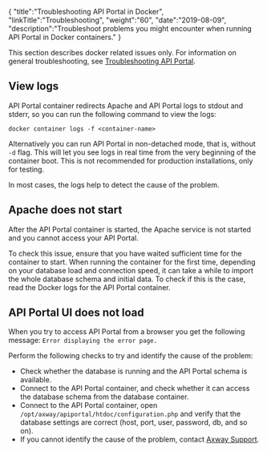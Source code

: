 {
  "title":"Troubleshooting API Portal in Docker",
  "linkTitle":"Troubleshooting",
  "weight":"60",
  "date":"2019-08-09",
  "description":"Troubleshoot problems you might encounter when running API Portal in Docker containers."
}

This section describes docker related issues only. For information on general troubleshooting, see [Troubleshooting API Portal](/docs/apim_administration/apiportal_admin/troubleshooting/).

## View logs

API Portal container redirects Apache and API Portal logs to stdout and stderr, so you can run the following command to view the logs:

```
docker container logs -f <container-name>
```

Alternatively you can run API Portal in non-detached mode, that is, without `-d` flag. This will let you see logs in real time from the very beginning of the container boot. This is not recommended for production installations, only for testing.

In most cases, the logs help to detect the cause of the problem.

## Apache does not start

After the API Portal container is started, the Apache service is not started and you cannot access your API Portal.

To check this issue, ensure that you have waited sufficient time for the container to start. When running the container for the first time, depending on your database load and connection speed, it can take a while to import the whole database schema and initial data. To check if this is the case, read the Docker logs for the API Portal container.

## API Portal UI does not load

When you try to access API Portal from a browser you get the following message: `Error displaying the error page.`

Perform the following checks to try and identify the cause of the problem:

* Check whether the database is running and the API Portal schema is available.
* Connect to the API Portal container, and check whether it can access the database schema from the database container.
* Connect to the API Portal container, open `/opt/axway/apiportal/htdoc/configuration.php` and verify that the database settings are correct (host, port, user, password, db, and so on).
* If you cannot identify the cause of the problem, contact [Axway Support](https://support.axway.com).
